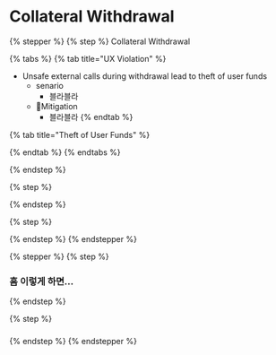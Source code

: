 # Collateral Withdrawal

{% stepper %}
{% step %}
Collateral Withdrawal

{% tabs %}
{% tab title="UX Violation" %}
* Unsafe external calls during withdrawal lead to theft of user funds
  * senario
    * 블라블라
  * Mitigation
    * 블라블라
{% endtab %}

{% tab title="Theft of User Funds" %}

{% endtab %}
{% endtabs %}


{% endstep %}

{% step %}

{% endstep %}

{% step %}

{% endstep %}
{% endstepper %}

{% stepper %}
{% step %}
### 흠 이렇게 하면...


{% endstep %}

{% step %}
###


{% endstep %}
{% endstepper %}

